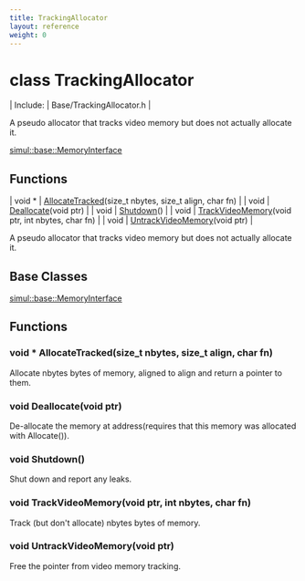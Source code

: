 ```yaml
---
title: TrackingAllocator
layout: reference
weight: 0
---
```

class TrackingAllocator
===

| Include: | Base/TrackingAllocator.h |

A pseudo allocator that tracks video memory but does not actually allocate it.
  

[simul::base::MemoryInterface](memoryinterface)

Functions
---

| void * | [AllocateTracked](#AllocateTracked)(size_t nbytes, size_t align, char fn) |
| void | [Deallocate](#Deallocate)(void ptr) |
| void | [Shutdown](#Shutdown)() |
| void | [TrackVideoMemory](#TrackVideoMemory)(void ptr, int nbytes, char fn) |
| void | [UntrackVideoMemory](#UntrackVideoMemory)(void ptr) |

A pseudo allocator that tracks video memory but does not actually allocate it.
  


Base Classes
---
[simul::base::MemoryInterface](memoryinterface)

Functions
---

### <a name="AllocateTracked"/>void * AllocateTracked(size_t nbytes, size_t align, char fn)
Allocate nbytes bytes of memory, aligned to align and return a pointer to them.

### <a name="Deallocate"/>void Deallocate(void ptr)
De-allocate the memory at address(requires that this memory was allocated with Allocate()).

### <a name="Shutdown"/>void Shutdown()
Shut down and report any leaks.

### <a name="TrackVideoMemory"/>void TrackVideoMemory(void ptr, int nbytes, char fn)
Track (but don't allocate) nbytes bytes of memory.

### <a name="UntrackVideoMemory"/>void UntrackVideoMemory(void ptr)
Free the pointer from video memory tracking.
